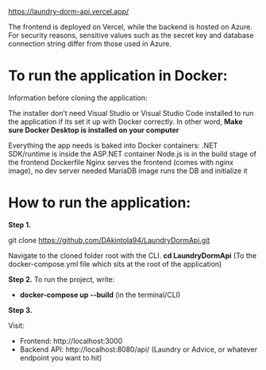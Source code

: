 https://laundry-dorm-api.vercel.app/

The frontend is deployed on Vercel, while the backend is hosted on Azure. For security reasons, sensitive values such as the secret key and database connection string differ from those used in Azure.

# To run the application in Docker:
Information before cloning the application:

The installer don’t need Visual Studio or Visual Studio Code installed to run the application if its set it up with Docker correctly.
In other word, **Make sure Docker Desktop is installed on your computer**

Everything the app needs is baked into Docker containers:
.NET SDK/runtime is inside the ASP.NET container
Node.js is in the build stage of the frontend Dockerfile
Nginx serves the frontend (comes with nginx image), no dev server needed
MariaDB image runs the DB and initialize it

# How to run the application:

**Step 1.**

git clone https://github.com/DAkintola94/LaundryDormApi.git

Navigate to the cloned folder root with the CLI. **cd LaundryDormApi** (To the docker-compose.yml file which sits at the root of the application)

**Step 2.**
To run the project, write:

- **docker-compose up --build** (in the terminal/CLI)

**Step 3.**

Visit:

- Frontend: http://localhost:3000
- Backend API: http://localhost:8080/api/ (Laundry or Advice, or whatever endpoint you want to hit)
